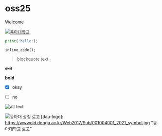 # oss25
Welcome

[![동아대학교]([https://www.donga.ac.kr/resources/_Img/Common/logo_w.png])](https://donga.ac.kr)


```python
print('hello');
```
`inline_code();`

> blockquote text

~~skit~~

**bold**


- [x] okay
- [ ] no


![alt text](https://wwwold.donga.ac.kr/Web2017/Sub/001004001_2021_symbol.jpg "동아대학교 로고")

![동아대 상징 로고](https://wwwold.donga.ac.kr/Web2017/Sub/001004001_2021_symbol.jpg "동아대학교 로고")
[dau-logo]: https://wwwold.donga.ac.kr/Web2017/Sub/001004001_2021_symbol.jpg "동아대학교 로고"
